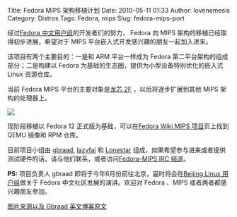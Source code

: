 Title: Fedora MIPS 架构移植计划
Date: 2010-05-11 01:33
Author: lovenemesis
Category: Distros
Tags: Fedora, mips
Slug: fedora-mips-port

经过[Fedora 中文用户组](http://news.fedora-zh.org/)的开发者们的努力，
Fedora 向 MIPS 架构的移植已经取得初步进展，希望对于 MIPS
平台嵌入式开发感兴趣的朋友一起加入进来。

该项目有两个主要目的：一是和 ARM 平台一样成为 Fedora
第二平台架构的组成部分；二是构建以 Fedora
为基础的生态圈，提供为小型设备特别优化的嵌入式 Linux 资源仓库。

当前 Fedora MIPS 平台的主要对象是[龙芯
2F](http://www.linux-mips.org/wiki/Loongson) ，以后将逐步扩展到其他 MIPS
架构的处理器上。

[![](http://i.linuxtoy.org/images/2010/05/fedora-mips.png)](http://i.linuxtoy.org/images/2010/05/fedora-mips.png)

现阶段移植以 Fedora 12 正式版为基础，可以在[Fedora Wiki MIPS
项目](http://fedoraproject.org/wiki/Architectures/MIPS)页上找到 QEMU
镜像和 RPM 仓库。

目前项目小组由 [gbraad](https://fedoraproject.org/wiki/User:Gbraad),
[lazyfai](http://fedoraproject.org/wiki/User:Lazyfai) 和
[Lonestar](http://fedoraproject.org/wiki/User:Lonestar)
组成，如果希望参与进来或者提供测试硬件的话，请与他们联系，或者访问[Fedora-MIPS
IRC 频道](irc://irc.freenode.net/#fedora-mips)。

**PS:** 项目负责人 gbraad 即将于今年6月份前往北京，届时将会在[Beijing
Linux 用户组](http://beijinglug.org/)做关于 Fedora
中文社区发展的演讲。欢迎对 Fedora 、MIPS 或者两者都感兴趣朋友参加。

[图片来源以及 Gbraad
英文博客原文](http://blog.gbraad.nl/2010/05/chinese-fedora-community-and-fedora.html)
